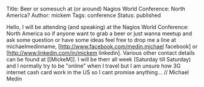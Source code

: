 Title: Beer or somesuch at (or around) Nagios World Conference: North America?
Author: mickem
Tags: conference
Status: published

Hello, I will be attending (and speaking) at the Nagios World
Conference: North America so if anyone want to grab a beer or just wanna
meetup and ask some question or have some ideas feel free to drop me a
line at michael<at>medin<dot>name,
\[http://www.facebook.com/medin.michael facebook\] or
\[http://www.linkedin.com/in/mickem linkedin\]. Various other contact
details can be found at \[\[MickeM\]\]. I will be therr all week
(Saturday till Saturday) and I normally try to be "online" when I travel
but I am unsure how 3G internet cash card work in the US so I cant
promise anything... // Michael Medin
